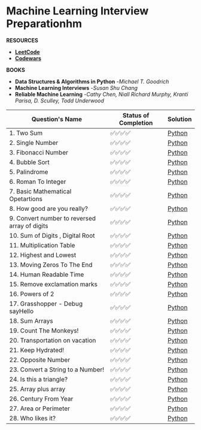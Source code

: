 # Machine Learning Interview Preparationhm

**RESOURCES**
- [**LeetCode**](https://leetcode.com/problemset/all/?listId=wpwgkgt&page=1&difficulty=EASY&status=NOT_STARTED)
- [**Codewars**](https://www.codewars.com/)

**BOOKS**
- **Data Structures & Algorithms in Python** -*Michael T. Goodrich*
- **Machine Learning Interviews** -*Susan Shu Chang*
- **Reliable Machine Learning** -*Cathy Chen, Niall Richard Murphy, Kranti Parisa, D. Sculley, Todd Underwood*

| Question's Name | Status of Completion | Solution |
| ----- | -----| ----- |
| 1. Two Sum | ✅✅✅✅ | [Python](https://github.com/ranzeet013/Codewars_Solution/blob/main/Solutions/kata%20001/twoSum.py) |
| 2. Single Number | ✅✅✅✅ | [Python](https://github.com/ranzeet013/Codewars_Solution/blob/main/Solutions/kata%20002/singleNumber.py) |
| 3. Fibonacci Number | ✅✅✅✅ | [Python](https://github.com/ranzeet013/Codewars_Solution/blob/main/Solutions/kata%20003/Fibonacci%20Number.ipynb) |
| 4. Bubble Sort | ✅✅✅✅ | [Python](https://github.com/ranzeet013/Codewars_Solution/blob/main/Solutions/kata%20004/bubbleSort.py) |
| 5. Palindrome | ✅✅✅✅ | [Python](https://github.com/ranzeet013/Codewars_Solution/blob/main/Solutions/kata%20005/Palindrome.ipynb) |
| 6. Roman To Integer | ✅✅✅✅ | [Python](https://github.com/ranzeet013/Codewars_Solution/blob/main/Solutions/kata%20006/Roman%20To%20Integer.ipynb) |
| 7. Basic Mathematical Opetartions | ✅✅✅✅ | [Python](https://github.com/ranzeet013/Codewars_Solution/blob/main/Solutions/kata%20007/Basic%20Mathematical%20Operations.ipynb) |
| 8. How good are you really? | ✅✅✅✅ | [Python](https://github.com/ranzeet013/Codewars_Solution/blob/main/Solutions/kata%20008/How%20good%20are%20you%20really.ipynb) |
| 9. Convert number to reversed array of digits | ✅✅✅✅ | [Python](https://github.com/ranzeet013/Codewars_Solution/blob/main/Solutions/kata%20009/Convert%20number%20to%20reversed%20array%20of%20digits.ipynb) |
| 10. Sum of Digits , Digital Root | ✅✅✅✅ | [Python](https://github.com/ranzeet013/Codewars_Solution/blob/main/Solutions/kata%20010/Sum%20of%20Digits%20%2C%20%20Digital%20Root.ipynb) |
| 11. Multiplication Table | ✅✅✅✅ | [Python](https://github.com/ranzeet013/Codewars_Solution/blob/main/Solutions/kata%20011/Multiplication%20table.ipynb) |
| 12. Highest and Lowest | ✅✅✅✅ | [Python](https://github.com/ranzeet013/Codewars_Solution/blob/main/Solutions/kata%20012/Highest%20and%20Lowest.ipynb) |
| 13. Moving Zeros To The End | ✅✅✅✅ | [Python](https://github.com/ranzeet013/Codewars_Solution/blob/main/Solutions/kata%20013/Moving%20Zeros%20To%20The%20End.ipynb) |
| 14. Human Readable Time | ✅✅✅✅ | [Python](https://github.com/ranzeet013/Codewars_Solution/blob/main/Solutions/kata%20014/Human%20Readable%20Time.ipynb) |
| 15. Remove exclamation marks | ✅✅✅✅ | [Python](https://github.com/ranzeet013/Codewars_Solution/blob/main/Solutions/kata%20015/Remove%20exclamation%20marks.ipynb) |
| 16. Powers of 2 | ✅✅✅✅ | [Python](https://github.com/ranzeet013/Codewars_Solution/blob/main/Solutions/kata%20016/Powers%20of%202.ipynb) |
| 17. Grasshopper - Debug sayHello | ✅✅✅✅ | [Python](https://github.com/ranzeet013/Codewars_Solution/blob/main/Solutions/kata%20017/Grasshopper%20-%20Debug%20sayHello.ipynb) |
| 18. Sum Arrays | ✅✅✅✅ | [Python](https://github.com/ranzeet013/Codewars_Solution/blob/main/Solutions/kata%20018/Sum%20Arrays.ipynb) |
| 19. Count The Monkeys! | ✅✅✅✅ | [Python](https://github.com/ranzeet013/Interview_Preparation/blob/main/Solutions/kata%20019/Count%20the%20Monkeys!.ipynb) |
| 20. Transportation on vacation | ✅✅✅✅ | [Python](https://github.com/ranzeet013/Interview_Preparation/blob/main/Solutions/kata%20020/Transportation%20on%20vacation.ipynb) |
| 21. Keep Hydrated! | ✅✅✅✅ | [Python](https://github.com/ranzeet013/Interview_Preparation/blob/main/Solutions/kata%20021/Keep%20Hydrated!.ipynb) |
| 22. Opposite Number | ✅✅✅✅ | [Python](https://github.com/ranzeet013/Interview_Preparation/blob/main/Solutions/kata%20022/Opposite%20number.ipynb) |
| 23. Convert a String to a Number! | ✅✅✅✅ | [Python](https://github.com/ranzeet013/Interview_Preparation/blob/main/Solutions/kata%20023/Convert%20a%20String%20to%20a%20Number!.ipynb) |
| 24. Is this a triangle? | ✅✅✅✅ | [Python](https://github.com/ranzeet013/Interview_Preparation/blob/main/Solutions/kata%20024/Is%20this%20a%20triangle..ipynb) |
| 25. Array plus array | ✅✅✅✅ | [Python](https://github.com/ranzeet013/Interview_Preparation/blob/main/Solutions/kata%20025/Array%20plus%20array.ipynb) |
| 26. Century From Year | ✅✅✅✅ | [Python](https://github.com/ranzeet013/Interview_Preparation/blob/main/Solutions/kata%20026/Century%20From%20Year.ipynb) |
| 27. Area or Perimeter | ✅✅✅✅ | [Python](https://github.com/ranzeet013/Interview_Preparation/blob/main/Solutions/kata%20027/Area%20or%20Perimeter.ipynb) |
| 28. Who likes it? | ✅✅✅✅ | [Python](https://github.com/ranzeet013/Interview_Preparation/blob/main/Solutions/kata%20028/Who%20likes%20it.ipynb) |







